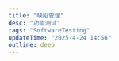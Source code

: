 ```yaml
---
title: "缺陷管理"
desc: "功能测试"
tags: "SoftwareTesting"
updateTime: "2025-4-24 14:56"
outline: deep
---
```


